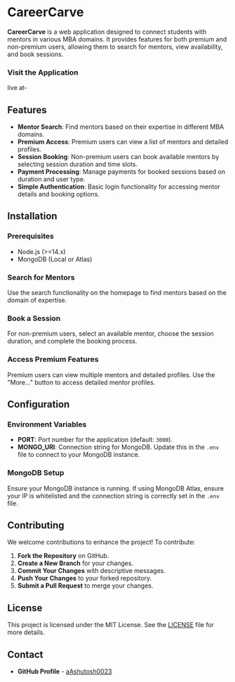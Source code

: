 # CareerCarve

**CareerCarve** is a web application designed to connect students with mentors in various MBA domains. It provides features for both premium and non-premium users, allowing them to search for mentors, view availability, and book sessions.

### Visit the Application

live at- 

## Features

- **Mentor Search**: Find mentors based on their expertise in different MBA domains.
- **Premium Access**: Premium users can view a list of mentors and detailed profiles.
- **Session Booking**: Non-premium users can book available mentors by selecting session duration and time slots.
- **Payment Processing**: Manage payments for booked sessions based on duration and user type.
- **Simple Authentication**: Basic login functionality for accessing mentor details and booking options.

## Installation

### Prerequisites

- Node.js (>=14.x)
- MongoDB (Local or Atlas)


### Search for Mentors

Use the search functionality on the homepage to find mentors based on the domain of expertise.

### Book a Session

For non-premium users, select an available mentor, choose the session duration, and complete the booking process.

### Access Premium Features

Premium users can view multiple mentors and detailed profiles. Use the "More..." button to access detailed mentor profiles.

## Configuration

### Environment Variables

- **PORT**: Port number for the application (default: `3000`).
- **MONGO_URI**: Connection string for MongoDB. Update this in the `.env` file to connect to your MongoDB instance.

### MongoDB Setup

Ensure your MongoDB instance is running. If using MongoDB Atlas, ensure your IP is whitelisted and the connection string is correctly set in the `.env` file.

## Contributing

We welcome contributions to enhance the project! To contribute:

1. **Fork the Repository** on GitHub.
2. **Create a New Branch** for your changes.
3. **Commit Your Changes** with descriptive messages.
4. **Push Your Changes** to your forked repository.
5. **Submit a Pull Request** to merge your changes.

## License

This project is licensed under the MIT License. See the [LICENSE](LICENSE) file for more details.

## Contact
- **GitHub Profile** - [aAshutosh0023](https://github.com/aAshutosh0023)

